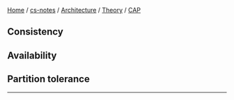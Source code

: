 [Home](https://mengxianbin.github.io) /
[cs-notes](https://mengxianbin.github.io/cs-notes/site) /
[Architecture](https://mengxianbin.github.io/cs-notes/site/Architecture) /
[Theory](https://mengxianbin.github.io/cs-notes/site/Architecture/Theory) /
[CAP](https://mengxianbin.github.io/cs-notes/site/Architecture/Theory/CAP)

## Consistency

## Availability

## Partition tolerance

---
